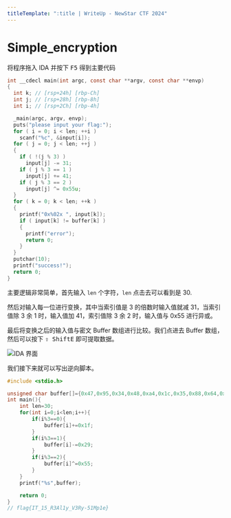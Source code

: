```yaml
---
titleTemplate: ":title | WriteUp - NewStar CTF 2024"
---
```


# Simple_encryption

将程序拖入 IDA 并按下 <kbd>F5</kbd> 得到主要代码

```c
int __cdecl main(int argc, const char **argv, const char **envp)
{
  int k; // [rsp+24h] [rbp-Ch]
  int j; // [rsp+28h] [rbp-8h]
  int i; // [rsp+2Ch] [rbp-4h]

  _main(argc, argv, envp);
  puts("please input your flag:");
  for ( i = 0; i < len; ++i )
    scanf("%c", &input[i]);
  for ( j = 0; j < len; ++j )
  {
    if ( !(j % 3) )
      input[j] -= 31;
    if ( j % 3 == 1 )
      input[j] += 41;
    if ( j % 3 == 2 )
      input[j] ^= 0x55u;
  }
  for ( k = 0; k < len; ++k )
  {
    printf("0x%02x ", input[k]);
    if ( input[k] != buffer[k] )
    {
      printf("error");
      return 0;
    }
  }
  putchar(10);
  printf("success!");
  return 0;
}
```

主要逻辑非常简单，首先输入 `len` 个字符，`len` 点击去可以看到是 30.

然后对输入每一位进行变换，其中当索引值是 3 的倍数时输入值就减 31，当索引值除 3 余 1 时，输入值加 41，索引值除 3 余 2 时，输入值与 0x55 进行异或。

最后将变换之后的输入值与密文 Buffer 数组进行比较。我们点进去 Buffer 数组，然后可以按下 <kbd>⇧ Shift</kbd><kbd>E</kbd> 即可提取数据。

![IDA 界面](/assets/images/wp/2024/week1/simple-encryption_1.png)

我们接下来就可以写出逆向脚本。

```c
#include <stdio.h>

unsigned char buffer[]={0x47,0x95,0x34,0x48,0xa4,0x1c,0x35,0x88,0x64,0x16,0x88,0x07,0x14,0x6a,0x39,0x12,0xa2,0x0a,0x37,0x5c,0x07,0x5a,0x56,0x60,0x12,0x76,0x25,0x12,0x8e,0x28};
int main(){
    int len=30;
    for(int i=0;i<len;i++){
        if(i%3==0){
            buffer[i]+=0x1f;
        }
        if(i%3==1){
            buffer[i]-=0x29;
        }
        if(i%3==2){
            buffer[i]^=0x55;
        }
    }
    printf("%s",buffer);

    return 0;
}
// flag{IT_15_R3Al1y_V3Ry-51Mp1e}
```

